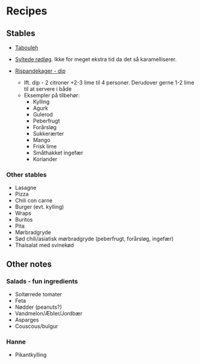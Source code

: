# Recipes

## Stables

* [Tabouleh](https://www.valdemarsro.dk/tabouleh/)
* [Syltede rødløg](https://www.arla.dk/opskrifter/syltede-rodlog/). Ikke for meget ekstra tid da det så karamelliserer.

* [Rispandekager - dip](https://stinna.dk/aftensmad/friske-foraarsruller-med-tre-slags-dip.html)
  * Ift. dip - 2 citroner +2-3 lime til 4 personer. Derudover gerne 1-2 lime til at servere i både
  * Eksempler på tilbehør:
    * Kylling
    * Agurk
    * Gulerod
    * Peberfrugt
    * Forårsløg
    * Sukkerærter
    * Mango
    * Frisk lime
    * Småthakket ingefær
    * Koriander

### Other stables

* Lasagne
* Pizza
* Chili con carne
* Burger (evt. kylling)
* Wraps
* Buritos
* Pita
* Mørbradgryde
* Sød chili/asiatisk mørbradgryde (peberfrugt, forårsløg, ingefær)
* Thaisalat med svinekød

## Other notes

### Salads - fun ingredients

* Soltørrede tomater
* Feta
* Nødder (peanuts?)
* Vandmelon/Æbler/Jordbær
* Asparges
* Couscous/bulgur

### Hanne

* Pikantkylling
